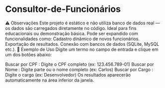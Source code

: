 # Consultor-de-Funcionários
⚠️ Observações
Este projeto é estático e não utiliza banco de dados real — os dados são carregados diretamente no código.
Ideal para fins educacionais ou demonstração básica.
Pode ser expandido com funcionalidades como:
Cadastro dinâmico de novos funcionários.
Exportação de resultados.
Conexão com bancos de dados (SQLite, MySQL etc.).
📌 Exemplo de Uso
Digite um termo no campo de entrada e clique em um dos botões abaixo:

Buscar por CPF : Digite o CPF completo (ex: 123.456.789-01)
Buscar por Nome : Digite parte ou o nome completo (ex: Carlos)
Buscar por Cargo : Digite o cargo (ex: Desenvolvedor)
Os resultados aparecerão automaticamente na área inferior da janela.
